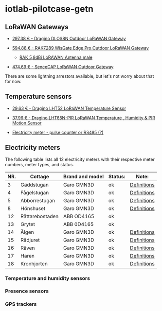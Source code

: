 # iotlab-pilotcase-getn

## LoRaWAN Gateways

- [297.38 € - Dragino DLOS8N Outdoor LoRaWAN Gateway](https://iot-shop.de/en/shop/dragino-dlos8n-outdoor-lorawan-gateway-5841?category=7&search=LoRaWAN+Gateway#attr=17051,20022,6145,20023,14699)

- [594.88 € - RAK7289 WisGate Edge Pro Outdoor LoRaWAN Gateway](https://iot-shop.de/en/shop/rak7289-wisgate-edge-pro-outdoor-lorawan-gateway-6007?page=2&category=7&search=LoRaWAN+Gateway#attr=20575,20576,20573,20577,23509,18825,18826,18827,23511,20574)

  - [RAK 5,8dBi LoRAWAN Antenna male](https://iot-shop.de/en/shop/rak-925049-rak-5-8dbi-lorawan-antenna-male-6021#attr=19868,19869,14861)

- [474.69 € - SenceCAP LoRaWAN Outdoor Gateway](https://iot-shop.de/en/shop/see-102991154-sencecap-lorawan-outdoor-gateway-6639?page=2&category=7&search=LoRaWAN+Gateway#attr=22964,23106,23107,22956,11207,22954,22963,22961,22962,22957,22958,22959,22960,22955)

There are some lightning arrestors available, but let's not worry about that for now.

## Temperature sensors

- [29.63 € - Dragino LHT52 LoRaWAN Temperature Sensor](https://iot-shop.de/en/shop/dg-lht52-dragino-lht52-lorawan-temperature-sensor-5427?page=2&search=LoRaWAN+Sensor+temperature&order=name+asc#attr=17578,17579,17580,17575,17576,17577,19921,14674)
- [37.96 € - Dragino LHT65N-PIR LoRaWAN Temperature , Humidity & PIR Motion Sensor](https://iot-shop.de/en/shop/dg-lht65n-pir-dragino-lht65n-pir-lorawan-temperature-humidity-pir-motion-sensor-6483?search=pir++lorawan&order=name+asc#attr=21376,19940,18274,18275,10944)

- [Electricity meter - pulse counter or RS485 (?)](#)

## Electricity meters

The following table lists all 12 electricity meters with their respective meter numbers, meter types, and status.

| NR. | Cottage         | Brand and model | Status: | Note:                    |
| --- | --------------- | --------------- | ------- | ------------------------ |
| 3   | Gäddstugan      | Garo GMN3D      | ok      | [Definitions](gnm3d.pdf) |
| 4   | Fågelstugan     | Garo GMN3D      | ok      | [Definitions](gnm3d.pdf) |
| 5   | Abborrestugan   | Garo GMN3D      | ok      | [Definitions](gnm3d.pdf) |
| 8   | Hönshuset       | Garo GMN3D      | ok      | [Definitions](gnm3d.pdf) |
| 12  | Rättarebostaden | ABB OD4165      | ok      |                          |
| 13  | Grytet          | ABB 0D4165      | ok      |                          |
| 14  | Älgen           | Garo GMN3D      | ok      | [Definitions](gnm3d.pdf) |
| 15  | Rådjuret        | Garo GMN3D      | ok      | [Definitions](gnm3d.pdf) |
| 16  | Räven           | Garo GMN3D      | ok      | [Definitions](gnm3d.pdf) |
| 17  | Haren           | Garo GMN3D      | ok      | [Definitions](gnm3d.pdf) |
| 18  | Kronhjorten     | Garo GMN3D      | ok      | [Definitions](gnm3d.pdf) |

### Temperature and humidity sensors

### Presence sensors

### GPS trackers
